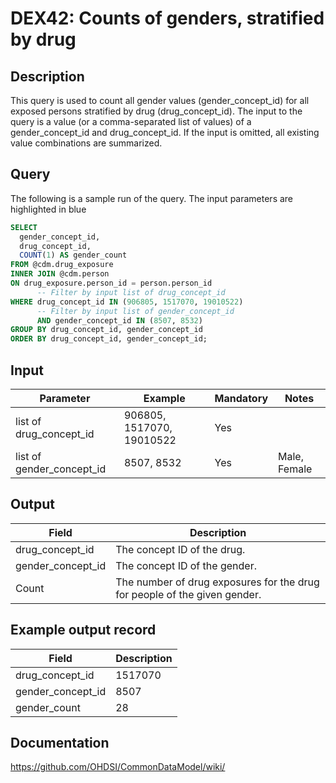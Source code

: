 <!---
Group:drug exposure
Name:DEX42 Counts of genders, stratified by drug
Author:Patrick Ryan
CDM Version: 5.3
-->

# DEX42: Counts of genders, stratified by drug

## Description
This query is used to count all gender values (gender_concept_id) for all exposed persons
stratified by drug (drug_concept_id).
The input to the query is a value (or a comma-separated list of values) of a gender_concept_id and drug_concept_id.
If the input is omitted, all existing value combinations are summarized.

## Query
The following is a sample run of the query. The input parameters are highlighted in  blue

```sql
SELECT
  gender_concept_id,
  drug_concept_id,
  COUNT(1) AS gender_count
FROM @cdm.drug_exposure
INNER JOIN @cdm.person
ON drug_exposure.person_id = person.person_id
      -- Filter by input list of drug_concept_id
WHERE drug_concept_id IN (906805, 1517070, 19010522)
      -- Filter by input list of gender_concept_id  
      AND gender_concept_id IN (8507, 8532)
GROUP BY drug_concept_id, gender_concept_id
ORDER BY drug_concept_id, gender_concept_id;
```

## Input

|  Parameter |  Example |  Mandatory |  Notes |
| --- | --- | --- | --- |
| list of drug_concept_id | 906805, 1517070, 19010522 | Yes |   
| list of gender_concept_id | 8507, 8532 | Yes | Male, Female |

## Output

|  Field |  Description |
| --- | --- |
| drug_concept_id | The concept ID of the drug. |
| gender_concept_id | The concept ID of the gender. |
| Count | The number of drug exposures for the drug for people of the given gender. |

## Example output record

|  Field |  Description |
| --- | --- |
| drug_concept_id |  1517070 |
| gender_concept_id | 8507  |
| gender_count |  28 |

## Documentation
https://github.com/OHDSI/CommonDataModel/wiki/
